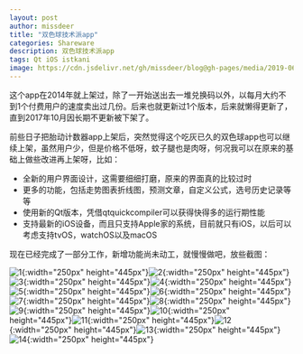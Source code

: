 ```yaml
---
layout: post
author: missdeer
title: "双色球技术派app"
categories: Shareware
description: 双色球技术派app
tags: Qt iOS istkani
image: https://cdn.jsdelivr.net/gh/missdeer/blog@gh-pages/media/2019-06-12/1.png
---
```


这个app在2014年就上架过，除了一开始送出去一堆兑换码以外，以每月大约不到1个付费用户的速度卖出过几份。后来也就更新过1个版本，后来就懒得更新了，直到2017年10月因长期不更新被下架了。

前些日子把胎动计数器app上架后，突然觉得这个吃灰已久的双色球app也可以继续上架，虽然用户少，但是价格不低呀，蚊子腿也是肉呀，何况我可以在原来的基础上做些改进再上架呀，比如：

* 全新的用户界面设计，这需要细细打磨，原来的界面真的比较过时
* 更多的功能，包括走势图表折线图，预测文章，自定义公式，选号历史记录等等
* 使用新的Qt版本，凭借qtquickcompiler可以获得快得多的运行期性能
* 支持最新的iOS设备，而且只支持Apple家的系统，目前就只有iOS，以后可以考虑支持tvOS，watchOS以及macOS

现在已经完成了一部分工作，新增功能尚未动工，就慢慢做吧，放些截图：

![1](https://cdn.jsdelivr.net/gh/missdeer/blog@gh-pages/media/2019-06-12/1.png){:width="250px" height="445px"}![2](https://cdn.jsdelivr.net/gh/missdeer/blog@gh-pages/media/2019-06-12/2.png){:width="250px" height="445px"}![3](https://cdn.jsdelivr.net/gh/missdeer/blog@gh-pages/media/2019-06-12/3.png){:width="250px" height="445px"}![4](https://cdn.jsdelivr.net/gh/missdeer/blog@gh-pages/media/2019-06-12/4.png){:width="250px" height="445px"}![5](https://cdn.jsdelivr.net/gh/missdeer/blog@gh-pages/media/2019-06-12/5.png){:width="250px" height="445px"}![6](https://cdn.jsdelivr.net/gh/missdeer/blog@gh-pages/media/2019-06-12/6.png){:width="250px" height="445px"}![7](https://cdn.jsdelivr.net/gh/missdeer/blog@gh-pages/media/2019-06-12/7.png){:width="250px" height="445px"}![8](https://cdn.jsdelivr.net/gh/missdeer/blog@gh-pages/media/2019-06-12/8.png){:width="250px" height="445px"}![9](https://cdn.jsdelivr.net/gh/missdeer/blog@gh-pages/media/2019-06-12/9.png){:width="250px" height="445px"}![10](https://cdn.jsdelivr.net/gh/missdeer/blog@gh-pages/media/2019-06-12/10.png){:width="250px" height="445px"}![11](https://cdn.jsdelivr.net/gh/missdeer/blog@gh-pages/media/2019-06-12/11.png){:width="250px" height="445px"}![12](https://cdn.jsdelivr.net/gh/missdeer/blog@gh-pages/media/2019-06-12/12.png){:width="250px" height="445px"}![13](https://cdn.jsdelivr.net/gh/missdeer/blog@gh-pages/media/2019-06-12/13.png){:width="250px" height="445px"}![14](https://cdn.jsdelivr.net/gh/missdeer/blog@gh-pages/media/2019-06-12/14.png){:width="250px" height="445px"}